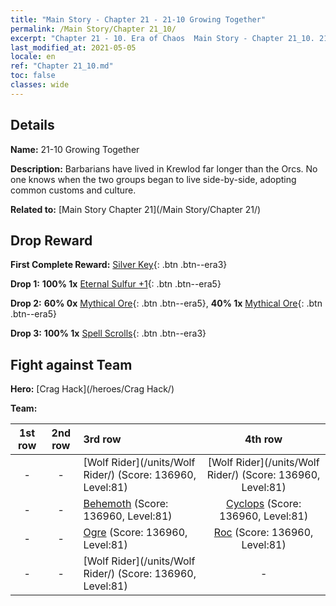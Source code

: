 ```yaml
---
title: "Main Story - Chapter 21 - 21-10 Growing Together"
permalink: /Main Story/Chapter 21_10/
excerpt: "Chapter 21 - 10. Era of Chaos  Main Story - Chapter 21_10. 21-10 Growing Together"
last_modified_at: 2021-05-05
locale: en
ref: "Chapter 21_10.md"
toc: false
classes: wide
---
```


## Details

 **Name:** 21-10 Growing Together

 **Description:** Barbarians have lived in Krewlod far longer than the Orcs. No one knows when the two groups began to live side-by-side, adopting common customs and culture.

 **Related to:** [Main Story Chapter 21](/Main Story/Chapter 21/)

## Drop Reward

 **First Complete Reward:** [Silver Key](/Items/con_693/){: .btn .btn--era3}

 **Drop 1:** **100% 1x** [Eternal Sulfur +1](/Items/mat_71/){: .btn .btn--era5}

 **Drop 2:** **60% 0x** [Mythical Ore](/Items/mat_61/){: .btn .btn--era5}, **40% 1x** [Mythical Ore](/Items/mat_61/){: .btn .btn--era5}

 **Drop 3:** **100% 1x** [Spell Scrolls](/Items/con_694/){: .btn .btn--era3}


## Fight against Team
 **Hero:** [Crag Hack](/heroes/Crag Hack/)

 **Team:**


  | 1st row | 2nd row | 3rd row | 4th row |
  |:----:|:----:|:----|:----:|
  | - | - | [Wolf Rider](/units/Wolf Rider/) (Score: 136960, Level:81)  | [Wolf Rider](/units/Wolf Rider/) (Score: 136960, Level:81)  |
  | - | - | [Behemoth](/units/Behemoth/) (Score: 136960, Level:81)  | [Cyclops](/units/Cyclops/) (Score: 136960, Level:81)  |
  | - | - | [Ogre](/units/Ogre/) (Score: 136960, Level:81)  | [Roc](/units/Roc/) (Score: 136960, Level:81)  |
  | - | - | [Wolf Rider](/units/Wolf Rider/) (Score: 136960, Level:81)  | - |


